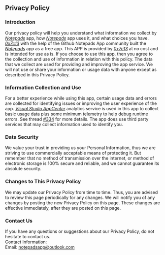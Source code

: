 Privacy Policy  
----------------

### Introduction  
Our privacy policy will help you understand what information we collect by *[Notepads](https://github.com/0x7c13/Notepads)* app, how *[Notepads](https://github.com/0x7c13/Notepads)* app uses it, and what choices you have.
*[0x7c13](https://github.com/0x7c13)* with the help of the Github Notepads App community built the *[Notepads](https://github.com/0x7c13/Notepads)* app as a free app. This APP is provided by *[0x7c13](https://github.com/0x7c13)* at no cost and is intended for use as is.
If you choose to use this app, then you agree to the collection and use of information in relation with this policy. The data that we collect are used for providing and improving the app service. We will not use or share your information or usage data with anyone except as described in this Privacy Policy.  

### Information Collection and Use  
For a better experience while using this app, certain usage data and errors are collected for identifying issues or improving the user experience of the app. *[Visual Studio AppCenter](https://visualstudio.microsoft.com/app-center/)* analytics service is used in this app to collect basic usage data plus some minimum telemetry to help debug runtime errors. See thread [#334](https://github.com/0x7c13/Notepads/issues/334) for more details.
The app does use third party services that may collect information used to identify you. 

### Data Security  
We value your trust in providing us your Personal Information, thus we are striving to use commercially acceptable means of protecting it. But remember that no method of transmission over the internet, or method of electronic storage is 100% secure and reliable, and we cannot guarantee its absolute security.

### Changes to This Privacy Policy  
We may update our Privacy Policy from time to time. Thus, you are advised to review this page periodically for any changes. We will notify you of any changes by posting the new Privacy Policy on this page. These changes are effective immediately, after they are posted on this page.  

### Contact Us  
If you have any questions or suggestions about our Privacy Policy, do not hesitate to contact us.  
Contact Information:  
Email: notepadsapp@outlook.com